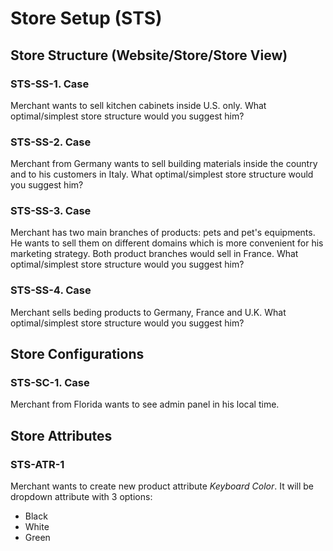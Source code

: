 # Store Setup (STS)

## Store Structure (Website/Store/Store View)

### STS-SS-1. Case

Merchant wants to sell kitchen cabinets inside U.S. only. What optimal/simplest store structure would you suggest him?

### STS-SS-2. Case 

Merchant from Germany wants to sell building materials inside the country and to his customers in Italy. What optimal/simplest store structure would you suggest him?

### STS-SS-3. Case

Merchant has two main branches of products: pets and pet's equipments.
He wants to sell them on different domains which is more convenient for his marketing strategy. Both product branches would sell in France. What optimal/simplest store structure would you suggest him?

### STS-SS-4. Case

Merchant sells beding products to Germany, France and U.K. 
What optimal/simplest store structure would you suggest him?

## Store Configurations

### STS-SC-1. Case

Merchant from Florida wants to see admin panel in his local time.

## Store Attributes

### STS-ATR-1

Merchant wants to create new product attribute *Keyboard Color*.
It will be dropdown attribute with 3 options:
* Black
* White
* Green
